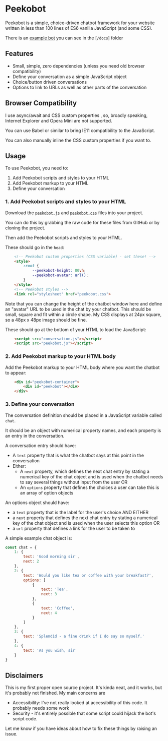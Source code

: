 # Peekobot

Peekobot is a simple, choice-driven chatbot framework for your website written in less
than 100 lines of ES6 vanilla JavaScript (and some CSS).

There is an [example bot](https://peekobot.github.io/peekobot/) you can see in the [`/docs`] folder

## Features

* Small, simple, zero dependencies (unless you need old browser compatibility)
* Define your conversation as a simple JavaScript object
* Choice/button driven conversations
* Options to link to URLs as well as other parts of the conversation

## Browser Compatibility

I use async/await and CSS custom properties , so, broadly speaking, Internet Explorer 
and Opera Mini are not supported.

You can use Babel or similar to bring IE11 compatibility to the JavaScript.

You can also manually inline the CSS custom properties if you want to.

## Usage

To use Peekobot, you need to:

1. Add Peekobot scripts and styles to your HTML
2. Add Peekobot markup to your HTML
3. Define your conversation

### 1. Add Peekobot scripts and styles to your HTML

Download the [`peekobot.js`](peekobot.js) and [`peekobot.css`](peekobot.css) files into your project.

You can do this by grabbing the raw code for these files from GitHub or by cloning the 
project.

Then add the Peekobot scripts and styles to your HTML.

These should go in the `head`:

```html
    <!-- Peekobot custom properties (CSS variable) - set these! -->
    <style>
        :root {
            --peekobot-height: 80vh;
            --peekobot-avatar: url();
        }
    </style>
    <!-- Peekobot styles -->
    <link rel="stylesheet" href="peekobot.css">
```

Note that you can change the height of the chatbot window here and define an "avatar"
URL to be used in the chat by your chatbot. This should be small, square and fit within a
circle shape. My CSS displays at 24px square, so a 48px x 48px image should be fine.

These should go at the bottom of your HTML to load the JavaScript:

```html
    <script src="conversation.js"></script>
    <script src="peekobot.js"></script>
```

### 2. Add Peekobot markup to your HTML body

Add the Peekobot markup to your HTML body where you want the chatbot to appear:

```html
    <div id="peekobot-container">
        <div id="peekobot"></div>
    </div>

```

### 3. Define your conversation

The conversation definition should be placed in a JavaScript variable called `chat`.

It should be an object with numerical property names, and each property is an entry
in the conversation.

A conversation entry should have:

- A `text` property that is what the chatbot says at this point in the conversation
- Either:
   - A `next` property, which defines the next chat entry by stating a numerical key
     of the chat object and is used when the chatbot needs to say several things
     without input from the user
  OR
   - An `options` property that defines the choices a user can take this is an
     array of option objects

An options object should have:

- a `text` property that is the label for the user's choice
AND EITHER
- a `next` property that defines the next chat entry by stating a numerical key of
  the chat object and is used when the user selects this option
OR
- a `url` property that defines a link for the user to be taken to

A simple example chat object is:

```js
const chat = {
    1: {
        text: 'Good morning sir',
        next: 2
    },
    2: {
        text: 'Would you like tea or coffee with your breakfast?',
        options: [
            {
                text: 'Tea',
                next: 3
            },
            {
                text: 'Coffee',
                next: 4
            }
        ]
    },
    3: {
        text: 'Splendid - a fine drink if I do say so myself.'
    },
    4: {
        text: 'As you wish, sir'
    }
}
```

## Disclaimers

This is my first proper open source project. It's kinda neat, and it works, but it's
probably not finished. My main concerns are 

* Accessibility: I've not really looked at accessibility of this code. It probably needs some work
* Security - it's entirely possible that some script could hijack the bot's script code.

Let me know if you have ideas about how to fix these things by raising an issue.